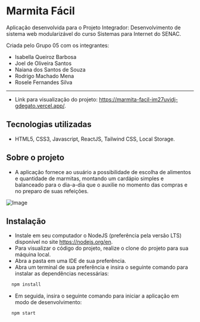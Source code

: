 
# Marmita Fácil

Aplicação desenvolvida para o Projeto Integrador: Desenvolvimento de sistema web modularizável do curso Sistemas para Internet do SENAC.

Criada pelo Grupo 05 com os integrantes:
- Isabella Queiroz Barbosa
- Joel de Oliveira Santos
- Naiana dos Santos de Souza
- Rodrigo Machado Mena
- Rosele Fernandes Silva

---

- Link para visualização do projeto: https://marmita-facil-im27uvidj-gdegato.vercel.app/.

## Tecnologias utilizadas

- HTML5, CSS3, Javascript, ReactJS, Tailwind CSS, Local Storage.

## Sobre o projeto
- A aplicação fornece ao usuário a possibilidade de escolha de alimentos e quantidade de marmitas, montando um cardápio simples e balanceado para o dia-a-dia que o auxilie no momento das compras e no preparo de suas refeições.

![Image](https://user-images.githubusercontent.com/68246508/235309283-97ab8990-5c04-49f2-8d6c-24c303180f4d.gif)

## Instalação

- Instale em seu computador o NodeJS (preferência pela versão LTS) disponível no site https://nodejs.org/en.
- Para visualizar o código do projeto, realize o clone do projeto para sua máquina local.
- Abra a pasta em uma IDE de sua preferência.
- Abra um terminal de sua preferência e insira o seguinte comando para instalar as dependências necessárias:
```bash
  npm install
```
- Em seguida, insira o seguinte comando para iniciar a aplicação em modo de desenvolvimento:
```bash
  npm start
```

